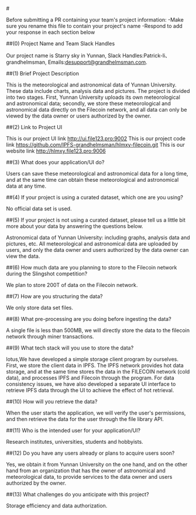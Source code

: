 #<Starry sky in Yunnan>

Before submitting a PR containing your team's project information:
-Make sure you rename this file to contain your project's name
-Respond to add your response in each section below

##(0) Project Name and Team Slack Handles

Our project name is Starry sky in Yunnan, Slack Handles:Patrick-li、grandhelmsman, Emails:desupport@grandhelmsman.com.

##(1) Brief Project Description

This is the meteorological and astronomical data of Yunnan University. These data include charts, analysis data and pictures. The project is divided into two stages. First, Yunnan University uploads its own meteorological and astronomical data; secondly, we store these meteorological and astronomical data directly on the Filecoin network, and all data can only be viewed by the data owner or users authorized by the owner.

##(2) Link to Project UI

This is our project UI link http://ui.file123.pro:9002
This is our project code link https://github.com/IPFS-grandhelmsman/hlmxy-filecoin.git
This is our website link http://hlmxy.file123.pro:9006

##(3) What does your application/UI do?

Users can save these meteorological and astronomical data for a long time, and at the same time can obtain these meteorological and astronomical data at any time.

##(4) If your project is using a curated dataset, which one are you using?

No official data set is used.

##(5) If your project is not using a curated dataset, please tell us a little bit more about your data by answering the questions below.

Astronomical data of Yunnan University: including graphs, analysis data and pictures, etc. All meteorological and astronomical data are uploaded by users, and only the data owner and users authorized by the data owner can view the data.

##(6) How much data are you planning to store to the Filecoin network during the Slingshot competition?

We plan to store 200T of data on the Filecoin network.

##(7) How are you structuring the data?

We only store data set files.

##(8) What pre-processing are you doing before ingesting the data?

A single file is less than 500MB, we will directly store the data to the filecoin network through miner transactions.

##(9) What tech stack will you use to store the data?

lotus,We have developed a simple storage client program by ourselves. First, we store the client data in IPFS. The IPFS network provides hot data storage, and at the same time stores the data in the FILECOIN network (cold data), and processes IPFS and Filecoin through the program. For data consistency issues, we have also developed a separate UI interface to retrieve IPFS data through the UI to achieve the effect of hot retrieval.

##(10) How will you retrieve the data?

When the user starts the application, we will verify the user's permissions, and then retrieve the data for the user through the file library API.

##(11) Who is the intended user for your application/UI?

Research institutes, universities, students and hobbyists.

##(12) Do you have any users already or plans to acquire users soon?

Yes, we obtain it from Yunnan University on the one hand, and on the other hand from an organization that has the owner of astronomical and meteorological data, to provide services to the data owner and users authorized by the owner.

##(13) What challenges do you anticipate with this project?

Storage efficiency and data authorization.
